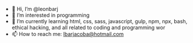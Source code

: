 - 👋 Hi, I’m @leonbarj
- 👀 I’m interested in programming
- 🌱 I’m currently learning html, css, sass, javascript, gulp, npm, npx, bash, ethical hacking, and all related to coding and programming wor
- 📫 How to reach me: lbarjacoba@hotmail.com

